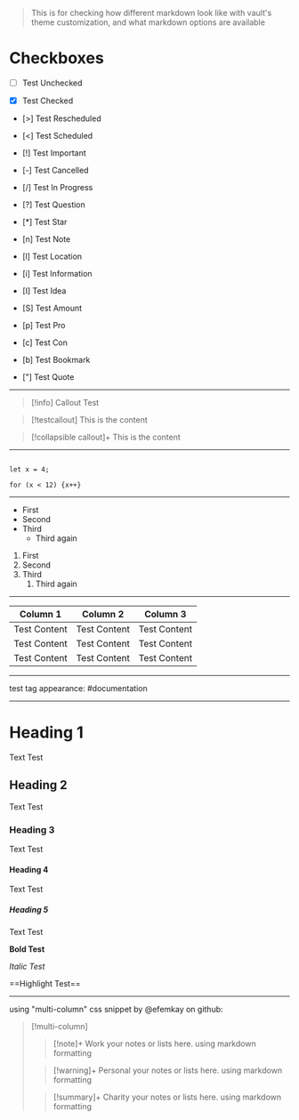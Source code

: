 
> This is for checking how different markdown look like with vault's theme customization, and what markdown options are available

# Checkboxes

- [ ] Test
Unchecked

- [x] Test
Checked

- [>] Test
Rescheduled

- [<] Test
Scheduled

- [!] Test
Important

- [-] Test
Cancelled

- [/] Test
In Progress

- [?] Test
Question

- [*] Test
Star

- [n] Test
Note

- [l] Test
Location

- [i] Test
Information

- [I] Test
Idea

- [S] Test
Amount

- [p] Test
Pro

- [c] Test
Con

- [b] Test
Bookmark

- ["] Test
Quote


---

> [!info]
> Callout Test

> [!testcallout]
> This is the content

> [!collapsible callout]+
> This is the content

---

```test

let x = 4;

for (x < 12) {x++}

```

---

- First
- Second
- Third
	- Third again

1. First
2. Second
3. Third
	1. Third again

---


| Column 1 | Column 2 | Column 3 |
| --- | --- | --- |
| Test Content | Test Content | Test Content |
| Test Content | Test Content | Test Content |
| Test Content | Test Content | Test Content |



---
test tag appearance:
#documentation

---

# Heading 1

Text Test

## Heading 2

Text Test

### Heading 3

Text Test

#### Heading 4

Text Test

##### Heading 5

Text Test

**Bold Test**

*Italic Test*

==Highlight Test==


---

using "multi-column" css snippet by @efemkay on github:


> [!multi-column]
>
>> [!note]+ Work
>> your notes or lists here. using markdown formatting
>
>> [!warning]+ Personal
>> your notes or lists here. using markdown formatting
>
>> [!summary]+ Charity
>> your notes or lists here. using markdown formatting
